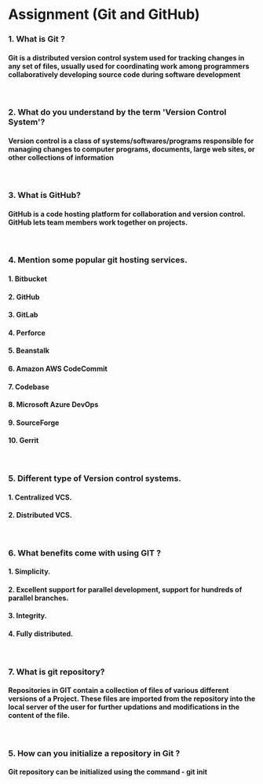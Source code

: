 # Assignment (Git and GitHub)

### **1. What is Git ?**

#### Git is a distributed version control system used for tracking changes in any set of files, usually used for coordinating work among programmers collaboratively developing source code during software development

<br/>

### **2. What do you understand by the term 'Version Control System'?**

#### Version control is a class of systems/softwares/programs responsible for managing changes to computer programs, documents, large web sites, or other collections of information

<br/>

### **3. What is GitHub?**

#### GitHub is a code hosting platform for collaboration and version control. GitHub lets team members work together on projects.

<br/>

### **4. Mention some popular git hosting services.**

#### 1. Bitbucket

#### 2. GitHub

#### 3. GitLab

#### 4. Perforce

#### 5. Beanstalk

#### 6. Amazon AWS CodeCommit

#### 7. Codebase

#### 8. Microsoft Azure DevOps

#### 9. SourceForge

#### 10. Gerrit

<br/>

### **5. Different type of Version control systems.**

#### 1. Centralized VCS.

#### 2. Distributed VCS.

<br/>

### **6. What benefits come with using GIT ?**

#### 1. Simplicity.

#### 2. Excellent support for parallel development, support for hundreds of parallel branches.

#### 3. Integrity.

#### 4. Fully distributed.

 <br/>

### **7. What is git repository?**

#### Repositories in GIT contain a collection of files of various different versions of a Project. These files are imported from the repository into the local server of the user for further updations and modifications in the content of the file.

<br/>

### **5. How can you initialize a repository in Git ?**

#### Git repository can be initialized using the command - git init

